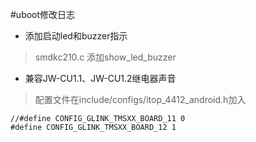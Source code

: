 #uboot修改日志
* 添加启动led和buzzer指示

> smdkc210.c 添加show_led_buzzer

* 兼容JW-CU1.1、JW-CU1.2继电器声音  

> 配置文件在include/configs/itop_4412_android.h加入
>
```
//#define CONFIG_GLINK_TMSXX_BOARD_11 0
#define CONFIG_GLINK_TMSXX_BOARD_12 1
```
